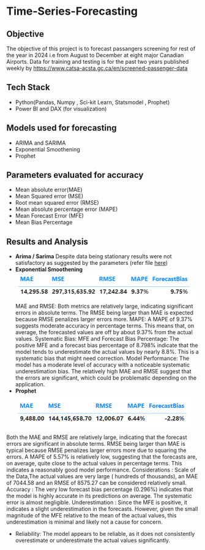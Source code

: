 # Time-Series-Forecasting
## Objective 
The objective of this project is to forecast passangers screening for rest of the year in 2024 i.e from August to December at eight major Canadian Airports. Data for training and testing is for the past two years published weekly by https://www.catsa-acsta.gc.ca/en/screened-passenger-data

## Tech Stack
- Python(Pandas, Numpy , Sci-kit Learn, Statsmodel , Prophet)
- Power BI and DAX (for visualization)

## Models used for forecasting
- ARIMA and SARIMA
- Exponential Smoothening
- Prophet

## Parameters evaluated for accuracy
- Mean absolute error(MAE)
- Mean Squared error (MSE)
- Root mean squared error (RMSE)
- Mean absolute percentage error (MAPE)
- Mean Forecast Error (MFE)
- Mean Bias Percentage 

## Results and Analysis
- **Arima / Sarima**
Despite data being stationary results were not satisfactory as suggested by the parameters (refer file [here](https://github.com/RimpleDabas/Time-Series-Forecasting/blob/main/ARIMA_SARIMAX.ipynb)) 
- **Exponential Smoothening**
![](Images/Exponential%20Smoothening.png)
MAE and RMSE: Both metrics are relatively large, indicating significant errors in absolute terms. The RMSE being larger than MAE is expected because RMSE penalizes larger errors more.
MAPE: A MAPE of 9.37% suggests moderate accuracy in percentage terms. This means that, on average, the forecasted values are off by about 9.37% from the actual values.
Systematic Bias:
MFE and Forecast Bias Percentage: The positive MFE and a forecast bias percentage of 8.798% indicate that the model tends to underestimate the actual values by nearly 8.8%. This is a systematic bias that might need correction.
Model Performance:
The model has a moderate level of accuracy with a noticeable systematic underestimation bias. The relatively high MAE and RMSE suggest that the errors are significant, which could be problematic depending on the application.
- **Prophet**
![](Images/Prophet.png)

Both the MAE and RMSE are relatively large, indicating that the forecast errors are significant in absolute terms.
RMSE being larger than MAE is typical because RMSE penalizes larger errors more due to squaring the errors.
A MAPE of 5.57% is relatively low, suggesting that the forecasts are, on average, quite close to the actual values in percentage terms. This indicates a reasonably good model performance.
Considerations  : Scale of the Data,The actual values are very large ( hundreds of thousands), an MAE of 7044.58 and an RMSE of 8575.27 can be considered relatively small.
Accuracy : The very low forecast bias percentage (0.296%) indicates that the model is highly accurate in its predictions on average. The systematic error is almost negligible.
Underestimation : Since the MFE is positive, it indicates a slight underestimation in the forecasts. However, given the small magnitude of the MFE relative to the mean of the actual values, this underestimation is minimal and likely not a cause for concern.
* Reliability: The model appears to be reliable, as it does not consistently overestimate or underestimate the actual values significantly.








